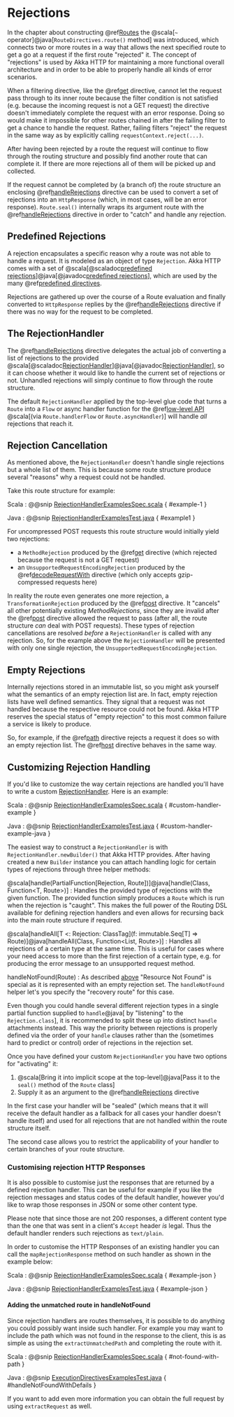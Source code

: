 # Rejections

In the chapter about constructing @ref[Routes](routes.md) the @scala[`~` operator]@java[`RouteDirectives.route()` method] was introduced, which connects two or more routes in a way
that allows the next specified route to get a go at a request if the first route "rejected" it. The concept of "rejections" is
used by Akka HTTP for maintaining a more functional overall architecture and in order to be able to properly
handle all kinds of error scenarios.

When a filtering directive, like the @ref[get](directives/method-directives/get.md) directive, cannot let the request pass through to its inner route because
the filter condition is not satisfied (e.g. because the incoming request is not a GET request) the directive doesn't
immediately complete the request with an error response. Doing so would make it impossible for other routes chained in
after the failing filter to get a chance to handle the request.
Rather, failing filters "reject" the request in the same way as by explicitly calling `requestContext.reject(...)`.

After having been rejected by a route the request will continue to flow through the routing structure and possibly find
another route that can complete it. If there are more rejections all of them will be picked up and collected.

If the request cannot be completed by (a branch of) the route structure an enclosing @ref[handleRejections](directives/execution-directives/handleRejections.md) directive
can be used to convert a set of rejections into an `HttpResponse` (which, in most cases, will be an error response).
`Route.seal()` internally wraps its argument route with the @ref[handleRejections](directives/execution-directives/handleRejections.md) directive in order to "catch"
and handle any rejection.

## Predefined Rejections

A rejection encapsulates a specific reason why a route was not able to handle a request. It is modeled as an object of
type `Rejection`. Akka HTTP comes with a set of @scala[@scaladoc[predefined rejections](akka.http.scaladsl.server.Rejection)]@java[@javadoc[predefined rejections](akka.http.javadsl.server.Rejections)], which are used by the many
@ref[predefined directives](directives/alphabetically.md).

Rejections are gathered up over the course of a Route evaluation and finally converted to `HttpResponse` replies by
the @ref[handleRejections](directives/execution-directives/handleRejections.md) directive if there was no way for the request to be completed.

<a id="the-rejectionhandler"></a>
## The RejectionHandler

The @ref[handleRejections](directives/execution-directives/handleRejections.md) directive delegates the actual job of converting a list of rejections to the provided @scala[@scaladoc[RejectionHandler](akka.http.scaladsl.server.RejectionHandler)]@java[@javadoc[RejectionHandler](akka.http.javadsl.server.RejectionHandler)],
so it can choose whether it would like to handle the current set of rejections or not.
Unhandled rejections will simply continue to flow through the route structure.

The default `RejectionHandler` applied by the top-level glue code that turns a `Route` into a
`Flow` or async handler function for the @ref[low-level API](../server-side/low-level-api.md)
@scala[(via `Route.handlerFlow` or `Route.asyncHandler`)]
will handle *all* rejections that reach it.

## Rejection Cancellation

As mentioned above, the `RejectionHandler` doesn't handle single rejections but a whole list of
them. This is because some route structure produce several "reasons" why a request could not be handled.

Take this route structure for example:

Scala
:  @@snip [RejectionHandlerExamplesSpec.scala](../../../../../test/scala/docs/http/scaladsl/server/RejectionHandlerExamplesSpec.scala) { #example-1 }

Java
:  @@snip [RejectionHandlerExamplesTest.java](../../../../../test/java/docs/http/javadsl/server/RejectionHandlerExamplesTest.java) { #example1 }

For uncompressed POST requests this route structure would initially yield two rejections:

 * a `MethodRejection` produced by the @ref[get](directives/method-directives/get.md) directive (which rejected because the request is not a GET request)
 * an `UnsupportedRequestEncodingRejection` produced by the @ref[decodeRequestWith](directives/coding-directives/decodeRequestWith.md) directive (which only accepts
gzip-compressed requests here)

In reality the route even generates one more rejection, a `TransformationRejection` produced by the @ref[post](directives/method-directives/post.md)
directive. It "cancels" all other potentially existing *MethodRejections*, since they are invalid after the
@ref[post](directives/method-directives/post.md) directive allowed the request to pass (after all, the route structure *can* deal with POST requests).
These types of rejection cancellations are resolved *before* a `RejectionHandler` is called with any rejection.
So, for the example above the `RejectionHandler` will be presented with only one single rejection, the `UnsupportedRequestEncodingRejection`.

<a id="empty-rejections"></a>
## Empty Rejections

Internally rejections stored in an immutable list, so you might ask yourself what the semantics of
an empty rejection list are. In fact, empty rejection lists have well defined semantics. They signal that a request was
not handled because the respective resource could not be found. Akka HTTP reserves the special status of "empty
rejection" to this most common failure a service is likely to produce.

So, for example, if the @ref[path](directives/path-directives/path.md) directive rejects a request it does so with an empty rejection list. The
@ref[host](directives/host-directives/host.md) directive behaves in the same way.

## Customizing Rejection Handling

If you'd like to customize the way certain rejections are handled you'll have to write a custom
[RejectionHandler](#the-rejectionhandler). Here is an example:

Scala
:  @@snip [RejectionHandlerExamplesSpec.scala](../../../../../test/scala/docs/http/scaladsl/server/RejectionHandlerExamplesSpec.scala) { #custom-handler-example }

Java
:  @@snip [RejectionHandlerExamplesTest.java](../../../../../test/java/docs/http/javadsl/server/RejectionHandlerExamplesTest.java) { #custom-handler-example-java }

The easiest way to construct a `RejectionHandler` is with `RejectionHandler.newBuilder()` that Akka HTTP provides.
After having created a new `Builder` instance
you can attach handling logic for certain types of rejections through three helper methods:

@scala[handle(PartialFunction[Rejection, Route])]@java[handle(Class<T>, Function<T, Route>)]
: Handles the provided type of rejections with the given function. The provided function simply produces a `Route` which is
run when the rejection is "caught". This makes the full power of the Routing DSL available for defining rejection
handlers and even allows for recursing back into the main route structure if required.

@scala[handleAll[T <: Rejection: ClassTag](f: immutable.Seq[T] ⇒ Route)]@java[handleAll<T extends Rejection>(Class<T>, Function<List<T>, Route>)]
: Handles all rejections of a certain type at the same time. This is useful for cases where your need access to more
than the first rejection of a certain type, e.g. for producing the error message to an unsupported request method.

handleNotFound(Route)
: As described [above](#empty-rejections) "Resource Not Found" is special as it is represented with an empty
rejection set. The `handleNotFound` helper let's you specify the "recovery route" for this case.


Even though you could handle several different rejection types in a single partial function supplied to `handle`@java[ by "listening" to the `Rejection.class`],
it is recommended to split these up into distinct `handle` attachments instead.
This way the priority between rejections is properly defined via the order of your `handle` clauses rather than the
(sometimes hard to predict or control) order of rejections in the rejection set.

Once you have defined your custom `RejectionHandler` you have two options for "activating" it:

 1. @scala[Bring it into implicit scope at the top-level]@java[Pass it to the `seal()` method of the `Route` class]
 2. Supply it as an argument to the @ref[handleRejections](directives/execution-directives/handleRejections.md) directive

In the first case your handler will be "sealed" (which means that it will receive the default handler as a fallback for
all cases your handler doesn't handle itself) and used for all rejections that are not handled within the route structure
itself.

The second case allows you to restrict the applicability of your handler to certain branches of your route structure.

### Customising rejection HTTP Responses

It is also possible to customise just the responses that are returned by a defined rejection handler.
This can be useful for example if you like the rejection messages and status codes of the default handler,
however you'd like to wrap those responses in JSON or some other content type.

Please note that since those are not 200 responses, a different content type than the one that was sent in
a client's `Accept` header *is* legal. Thus the default handler renders such rejections as `text/plain`.

In order to customise the HTTP Responses of an existing handler you can call the
`mapRejectionResponse` method on such handler as shown in the example below:

Scala
:  @@snip [RejectionHandlerExamplesSpec.scala](../../../../../test/scala/docs/http/scaladsl/server/RejectionHandlerExamplesSpec.scala) { #example-json }

Java
:  @@snip [RejectionHandlerExamplesTest.java](../../../../../test/java/docs/http/javadsl/server/RejectionHandlerExamplesTest.java) { #example-json }

#### Adding the unmatched route in handleNotFound

Since rejection handlers are routes themselves, it is possible to do anything you could possibly want inside such handler.
For example you may want to include the path which was not found in the response to the client, this is as simple as
using the `extractUnmatchedPath` and completing the route with it.

Scala
:  @@snip [RejectionHandlerExamplesSpec.scala](../../../../../test/scala/docs/http/scaladsl/server/RejectionHandlerExamplesSpec.scala) { #not-found-with-path }

Java
:  @@snip [ExecutionDirectivesExamplesTest.java](../../../../../test/java/docs/http/javadsl/server/directives/ExecutionDirectivesExamplesTest.java) { #handleNotFoundWithDefails }

If you want to add even more information you can obtain the full request by using `extractRequest` as well.
